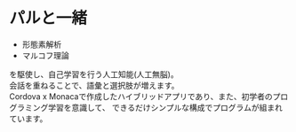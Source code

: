# パルと一緒

- 形態素解析
- マルコフ理論

を駆使し、自己学習を行う人工知能(人工無脳)。  
会話を重ねることで、語彙と選択肢が増えます。  
Cordova x Monacaで作成したハイブリッドアプリであり、また、初学者のプログラミング学習を意識して、
できるだけシンプルな構成でプログラムが組まれています。
